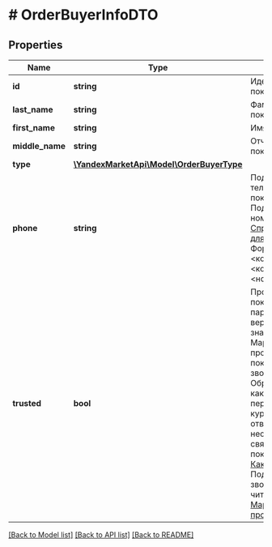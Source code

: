# # OrderBuyerInfoDTO

## Properties

Name | Type | Description | Notes
------------ | ------------- | ------------- | -------------
**id** | **string** | Идентификатор покупателя. | [optional]
**last_name** | **string** | Фамилия покупателя. | [optional]
**first_name** | **string** | Имя покупателя. | [optional]
**middle_name** | **string** | Отчество покупателя. | [optional]
**type** | [**\YandexMarketApi\Model\OrderBuyerType**](OrderBuyerType.md) |  |
**phone** | **string** | Подменный номер телефона покупателя. Подробнее о таких номерах читайте [в Справке Маркета для продавцов](https://yandex.ru/support2/marketplace/ru/orders/dbs/call#fake-number).  Формат номера: &#x60;+&lt;код_страны&gt;&lt;код_региона&gt;&lt;номер_телефона&gt;&#x60;. | [optional]
**trusted** | **bool** | Проверенный покупатель.  Если параметр &#x60;trusted&#x60; вернулся со значением &#x60;true&#x60;, Маркет уже проверил покупателя — не звоните ему. Обработайте заказ как обычно и передайте его курьеру или отвезите в ПВЗ.  При необходимости свяжитесь с покупателем в чате. [Как это сделать](../../step-by-step/chats.md)  Подробнее о звонках покупателю читайте [в Справке Маркета для продавцов](https://yandex.ru/support/marketplace/ru/orders/dbs/call). | [optional]

[[Back to Model list]](../../README.md#models) [[Back to API list]](../../README.md#endpoints) [[Back to README]](../../README.md)
